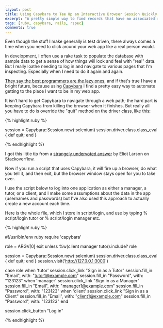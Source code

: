 ```yaml
---
layout: post
title: Using Capybara to Tee Up an Interactive Browser Session Quickly
excerpt: "A pretty simple way to find records that have no associated records"
tags: [ruby, capybara, rails, rspec]
comments: true
---
```


Even though the stuff I make generally is test driven, there always comes a time when you need to click around your web app like a real person would.

In development, I often use a rake task to populate the database with sample data to get a sense of how things will look and feel with "real" data.  But I really loathe needing to log in and navigate to various pages that I'm inspecting.  Especially when I need to do it again and again.

[They say the best programmers are the lazy ones](http://threevirtues.com), and if that's true I have a bright future, because using [Capybara](https://github.com/jnicklas/capybara) I find a pretty easy way to automate getting to the place I want to be in my web app.

It isn't hard to get Capybara to navigate through a web path; the hard part is keeping Capybara from killing the browser when it finishes.  But really all you have to do is override the "quit" method on the driver class, like this:

{% highlight ruby %}

session = Capybara::Session.new(:selenium)
session.driver.class.class_eval { def quit; end }

{% endhighlight %}

I got this little tip from a [strangely undervoted answer](http://stackoverflow.com/questions/7555416/how-to-leave-browser-opened-even-after-selenium-ruby-script-finishes) by Eliot Larson on Stackoverflow.

Now if you run a script that uses Capybara, it will fire up a browser, do what you tell it, and then exit, but the browser window stays open for you to take over.

I use the script below to log into one application as either a manager, a tutor, or a client, and I make some assumptions about the data in the app (usernames and passwords) but I've also used this approach to actually create a new account each time.

Here is the whole file, which I store in script/login, and use by typing % script/login tutor or % script/login manager etc.

{% highlight ruby %}

#!/usr/bin/env ruby
require 'capybara'

role = ARGV[0]
exit unless %w(client manager tutor).include? role

session = Capybara::Session.new(:selenium)
session.driver.class.class_eval { def quit; end }
session.visit('http://127.0.0.1:3000')

case role
when 'tutor'
  session.click_link "Sign in as a Tutor"
  session.fill_in "Email", with: "tutor1@example.com"
  session.fill_in "Password", with: "123123"
when 'manager'
  session.click_link "Sign in as a Manager"
  session.fill_in "Email", with: "manager1@example.com"
  session.fill_in "Password", with: "123123"
when 'client'
  session.click_link "Sign in as a Client"
  session.fill_in "Email", with: "client1@example.com"
  session.fill_in "Password", with: "123123"
end

session.click_button "Log in"

{% endhighlight %}
